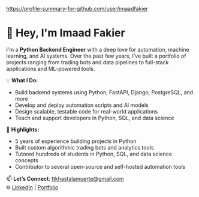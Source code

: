 https://profile-summary-for-github.com/user/imaadfakier

# 👋 Hey, I'm Imaad Fakier

I'm a **Python Backend Engineer** with a deep love for automation, machine learning, and AI systems. Over the past few years, I’ve built a portfolio of projects ranging from trading bots and data pipelines to full-stack applications and ML-powered tools.

💡 **What I Do:**
- Build backend systems using Python, FastAPI, Django, PostgreSQL, and more
- Develop and deploy automation scripts and AI models
- Design scalable, testable code for real-world applications
- Teach and support developers in Python, SQL, and data science

📌 **Highlights:**
- 5 years of experience building projects in Python
- Built custom algorithmic trading bots and analytics tools
- Tutored hundreds of students in Python, SQL, and data science concepts
- Contributor to several open-source and self-hosted automation tools

📫 **Let’s Connect**: ttkhastalamuerte@gmail.com  
🌐 [LinkedIn](https://www.linkedin.com/in/imaad-fakier-665007203/) | [Portfolio](https://portfolio-web-app-production.up.railway.app)

<!---
imaadfakier/imaadfakier is a ✨ special ✨ repository because its `README.md` (this file) appears on your GitHub profile.
You can click the Preview link to take a look at your changes.
--->
